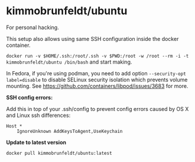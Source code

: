 # kimmobrunfeldt/ubuntu

For personal hacking.

This setup also allows using same SSH configuration inside the docker container.

`docker run -v $HOME/.ssh:/root/.ssh -v $PWD:/root -w /root --rm -i -t kimmobrunfeldt/ubuntu /bin/bash` and start making.

In Fedora, if you're using podman, you need to add option `--security-opt label=disable` to disable SELinux security isolation which prevents volume mounting. See https://github.com/containers/libpod/issues/3683 for more.


**SSH config errors:**

Add this in top of your .ssh/config to prevent config errors caused by OS X and Linux ssh differences:

```
Host *
    IgnoreUnknown AddKeysToAgent,UseKeychain
```

**Update to latest version**

```
docker pull kimmobrunfeldt/ubuntu:latest
```
